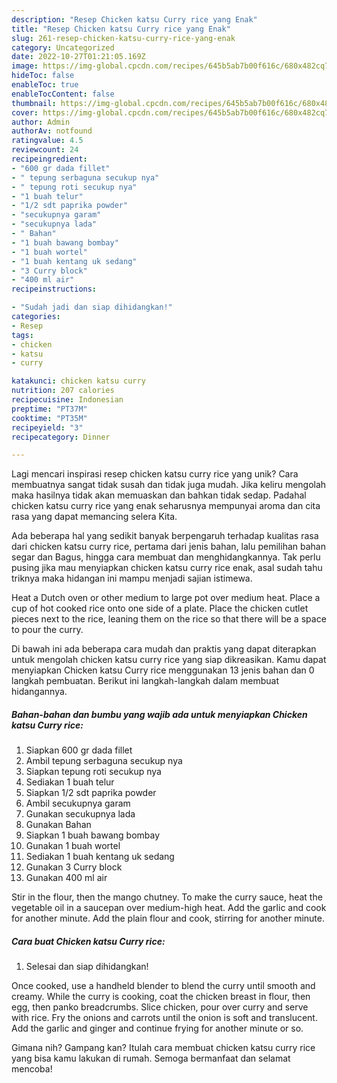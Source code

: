 ```yaml
---
description: "Resep Chicken katsu Curry rice yang Enak"
title: "Resep Chicken katsu Curry rice yang Enak"
slug: 261-resep-chicken-katsu-curry-rice-yang-enak
category: Uncategorized
date: 2022-10-27T01:21:05.169Z
image: https://img-global.cpcdn.com/recipes/645b5ab7b00f616c/680x482cq70/chicken-katsu-curry-rice-foto-resep-utama.jpg
hideToc: false
enableToc: true
enableTocContent: false
thumbnail: https://img-global.cpcdn.com/recipes/645b5ab7b00f616c/680x482cq70/chicken-katsu-curry-rice-foto-resep-utama.jpg
cover: https://img-global.cpcdn.com/recipes/645b5ab7b00f616c/680x482cq70/chicken-katsu-curry-rice-foto-resep-utama.jpg
author: Admin
authorAv: notfound
ratingvalue: 4.5
reviewcount: 24
recipeingredient:
- "600 gr dada fillet"
- " tepung serbaguna secukup nya"
- " tepung roti secukup nya"
- "1 buah telur"
- "1/2 sdt paprika powder"
- "secukupnya garam"
- "secukupnya lada"
- " Bahan"
- "1 buah bawang bombay"
- "1 buah wortel"
- "1 buah kentang uk sedang"
- "3 Curry block"
- "400 ml air"
recipeinstructions:

- "Sudah jadi dan siap dihidangkan!"
categories:
- Resep
tags:
- chicken
- katsu
- curry

katakunci: chicken katsu curry 
nutrition: 207 calories
recipecuisine: Indonesian
preptime: "PT37M"
cooktime: "PT35M"
recipeyield: "3"
recipecategory: Dinner

---
```





Lagi mencari inspirasi resep chicken katsu curry rice yang unik? Cara membuatnya sangat tidak susah dan tidak juga mudah. Jika keliru mengolah maka hasilnya tidak akan memuaskan dan bahkan tidak sedap. Padahal chicken katsu curry rice yang enak seharusnya mempunyai aroma dan cita rasa yang dapat memancing selera Kita.





Ada beberapa hal yang sedikit banyak berpengaruh terhadap kualitas rasa dari chicken katsu curry rice, pertama dari jenis bahan, lalu pemilihan bahan segar dan Bagus, hingga cara membuat dan menghidangkannya. Tak perlu pusing jika mau menyiapkan chicken katsu curry rice enak,      asal sudah tahu triknya maka hidangan ini mampu menjadi sajian istimewa.














Heat a Dutch oven or other medium to large pot over medium heat. Place a cup of hot cooked rice onto one side of a plate. Place the chicken cutlet pieces next to the rice, leaning them on the rice so that there will be a space to pour the curry.






Di bawah ini ada beberapa cara mudah dan praktis yang dapat diterapkan untuk mengolah chicken katsu curry rice yang siap dikreasikan. Kamu dapat menyiapkan Chicken katsu Curry rice menggunakan 13 jenis bahan dan 0 langkah pembuatan. Berikut ini langkah-langkah dalam membuat hidangannya.

<!--inarticleads1-->

##### Bahan-bahan dan bumbu yang wajib ada untuk menyiapkan Chicken katsu Curry rice:

1. Siapkan 600 gr dada fillet
1. Ambil  tepung serbaguna secukup nya
1. Siapkan  tepung roti secukup nya
1. Sediakan 1 buah telur
1. Siapkan 1/2 sdt paprika powder
1. Ambil secukupnya garam
1. Gunakan secukupnya lada
1. Gunakan  Bahan
1. Siapkan 1 buah bawang bombay
1. Gunakan 1 buah wortel
1. Sediakan 1 buah kentang uk sedang
1. Gunakan 3 Curry block
1. Gunakan 400 ml air


Stir in the flour, then the mango chutney. To make the curry sauce, heat the vegetable oil in a saucepan over medium-high heat. Add the garlic and cook for another minute. Add the plain flour and cook, stirring for another minute. 

<!--inarticleads2-->

##### Cara buat Chicken katsu Curry rice:


1. Selesai dan siap dihidangkan!

Once cooked, use a handheld blender to blend the curry until smooth and creamy. While the curry is cooking, coat the chicken breast in flour, then egg, then panko breadcrumbs. Slice chicken, pour over curry and serve with rice. Fry the onions and carrots until the onion is soft and translucent. Add the garlic and ginger and continue frying for another minute or so. 

Gimana nih? Gampang kan? Itulah cara membuat chicken katsu curry rice yang bisa kamu lakukan di rumah. Semoga bermanfaat dan selamat mencoba!
